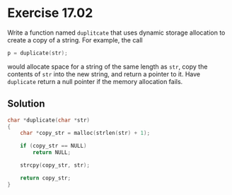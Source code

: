 # Exercise 17.02

Write a function named `duplitcate` that uses dynamic storage allocation to create
a copy of a string. For example, the call

```c
p = duplicate(str);
```

would allocate space for a string of the same length as `str`, copy the contents
of `str` into the new string, and return a pointer to it. Have `duplicate` return
a null pointer if the memory allocation fails.

## Solution

```c
char *duplicate(char *str)
{
    char *copy_str = malloc(strlen(str) + 1);

    if (copy_str == NULL) 
        return NULL;

    strcpy(copy_str, str);

    return copy_str;
}
```
